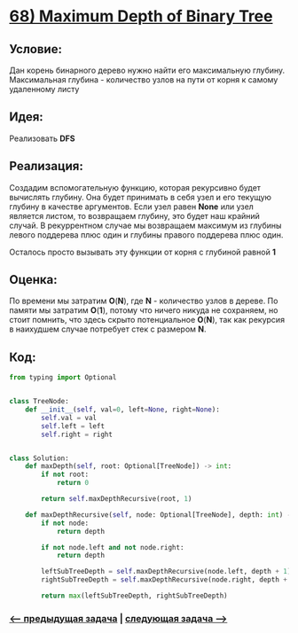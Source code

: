 # [**68) Maximum Depth of Binary Tree**](https://leetcode.com/problems/maximum-depth-of-binary-tree/description/)

## **Условие:**

Дан корень бинарного дерево нужно найти его максимальную глубину. Максимальная глубина - количество узлов на пути от корня к самому удаленному листу

## **Идея:**

Реализовать **DFS**

## **Реализация:**

Создадим вспомогательную функцию, которая рекурсивно будет вычислять глубину. Она будет принимать в себя узел и его текущую глубину в качестве аргументов. Если узел равен **None** или узел является листом, то возвращаем глубину, это будет наш крайний случай. В рекуррентном случае мы возвращаем максимум из глубины левого поддерева плюс один и глубины правого поддерева плюс один.

Осталось просто вызывать эту функции от корня с глубиной равной **1**



## **Оценка:**

По времени мы затратим **O**(**N**), где **N** - количество узлов в дереве. По памяти мы затратим **O**(**1**), потому что ничего никуда не сохраняем, но стоит помнить, что здесь скрыто потенциальное **O**(**N**), так как рекурсия в наихудшем случае потребует стек с размером **N**.

## Код:
```python
from typing import Optional


class TreeNode:
    def __init__(self, val=0, left=None, right=None):
        self.val = val
        self.left = left
        self.right = right


class Solution:
    def maxDepth(self, root: Optional[TreeNode]) -> int:
        if not root:
            return 0

        return self.maxDepthRecursive(root, 1)

    def maxDepthRecursive(self, node: Optional[TreeNode], depth: int) -> int:
        if not node:
            return depth

        if not node.left and not node.right:
            return depth

        leftSubTreeDepth = self.maxDepthRecursive(node.left, depth + 1)
        rightSubTreeDepth = self.maxDepthRecursive(node.right, depth + 1)

        return max(leftSubTreeDepth, rightSubTreeDepth)

```

### [<-- предыдущая задача](https://github.com/TAskMAster339/PythonAlgorithms/tree/main/67.LRU%20Cache) | [следующая задача -->](https://github.com/TAskMAster339/PythonAlgorithms/tree/main/69.Same%20Tree)
